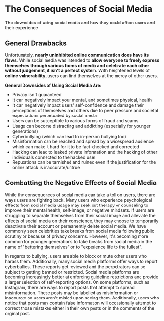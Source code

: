 # The Consequences of Social Media
The downsides of using social media and how they could affect users and their experience
## General Drawbacks
Unfortunately, **nearly uninhibited online communication does have its flaws**. While social media was intended to **allow everyone to freely express themselves through various forms of media and celebrate each other without judgement**, **it isn't a perfect system**. With heightened levels of **online vulnerability**, users can find themselves at the mercy of other users.

**General Downsides of Using Social Media Are:**
- Privacy isn't guaranteed
- It can negatively impact your mental, and sometimes physical, health
- It can negatively impact users' self-confidence and damage their perceptions of themselves and others due to peer pressure and societal expectations perpetuated by social media
- Users can be susceptible to various forms of fraud and scams
- Usage can become distracting and addicting (especially for younger generations)
- Cyberbullying (which can lead to in-person bullying too)
- Misinformation can be reached and spread by a widespread audience which can make it hard for it to be fact-checked and corrected
- Hacking can lead to leaked private information and the hacking of other individuals connected to the hacked user
- Reputations can be tarnished and ruined even if the justification for the online attack is inaccurate/untrue

## Combatting the Negative Effects of Social Media
While the consequences of social media can take a toll on users, there are ways users are fighting back. Many users who experience psychological effects from social media usage may seek out therapy or counseling to improve their mental health, self-image, or negative mindsets. If users are struggling to separate themselves from their social image and alleviate the effects of social media on their conscience, they may choose to temporarily deactivate their account or permanently delete social media. We have commonly seen celebrities take breaks from social media following public scrutiny or because of privacy concerns. However, it's becoming more common for younger generations to take breaks from social media in the name of "bettering themselves" or to "experience life to the fullest".

In regards to bullying, users are able to block or mute other users who harass them. Additionally, many social media platforms offer ways to report cyberbullies. These reports get reviewed and the perpetrators can be subject to getting banned or restricted. Social media platforms are becoming increasingly better at enforcing guideline restrictions and provide a larger selection of self-reporting options. On some platforms, such as Instagram, there are ways to report posts that attempt to spread misinformation. These posts may be labelled as misinformation or inaccurate so users aren't misled upon seeing them. Additionally, users who notice that posts may contain false information will occasionally attempt to correct those mistakes either in their own posts or in the comments of the orginal post.
